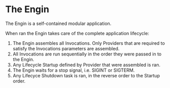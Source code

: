 # The Engin

The Engin is a self-contained modular application.

When ran the Engin takes care of the complete application lifecycle:
1. The Engin assembles all Invocations. Only Providers that are required to satisfy
   the Invocations parameters are assembled.
2. All Invocations are run sequentially in the order they were passed in to the Engin.
3. Any Lifecycle Startup defined by Provider that were assembled is ran.
4. The Engin waits for a stop signal, i.e. SIGINT or SIGTERM.
5. Any Lifecyce Shutdown task is ran, in the reverse order to the Startup order.
